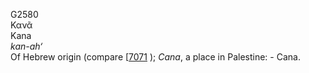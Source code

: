 <body>
  <p>G2580<br>  Κανᾶ  <br> Kana  <br><i>kan-ah‘ </i><br>Of Hebrew origin (compare [<a href="h7071.htm">7071</a> ); <i>Cana</i>, a place in Palestine: - Cana.<br></p>
 </body>